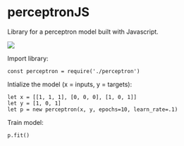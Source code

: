 # perceptronJS

Library for a perceptron model built with Javascript.

<img src='https://upload.wikimedia.org/wikipedia/commons/8/8c/Perceptron_moj.png'></img>

Import library:

    const perceptron = require('./perceptron')
    
    
Intialize the model (x = inputs, y = targets):

    let x = [[1, 1, 1], [0, 0, 0], [1, 0, 1]]
    let y = [1, 0, 1]
    let p = new perceptron(x, y, epochs=10, learn_rate=.1)
    
Train model:
   
    p.fit()

